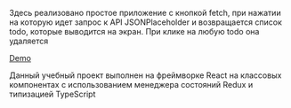Здесь реализовано простое приложение с кнопкой fetch, при нажатии на которую идет запрос к API JSONPlaceholder и возвращается список todo, которые выводится на экран. При клике на любую todo она удаляется

[Demo](https://nkozlovskaya.github.io/ReactReduxTypeScript_App)

Данный учебный проект выполнен на фреймворке React на классовых компонентах с использованием менеджера состояний Redux и типизацией TypeScript
